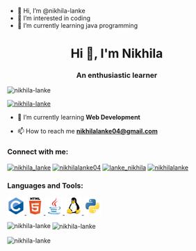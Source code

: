 - 👋 Hi, I’m @nikhila-lanke
- 👀 I’m interested in coding
- 🌱 I’m currently learning java programming

<!---
nikhila-lanke/nikhila-lanke is a ✨ special ✨ repository because its `README.md` (this file) appears on your GitHub profile.
You can click the Preview link to take a look at your changes.
--->
<h1 align="center">Hi 👋, I'm Nikhila</h1>
<h3 align="center">An enthusiastic learner</h3>

<p align="left"> <img src="https://komarev.com/ghpvc/?username=nikhila-lanke&label=Profile%20views&color=0e75b6&style=flat" alt="nikhila-lanke" /> </p>

<p align="left"> <a href="https://github.com/ryo-ma/github-profile-trophy"><img src="https://github-profile-trophy.vercel.app/?username=nikhila-lanke" alt="nikhila-lanke" /></a> </p>

- 🌱 I’m currently learning **Web Development**

- 📫 How to reach me **nikhilalanke04@gmail.com**

<h3 align="left">Connect with me:</h3>
<p align="left">
<a href="https://www.codechef.com/users/nikhila_lanke" target="blank"><img align="center" src="https://cdn.jsdelivr.net/npm/simple-icons@3.1.0/icons/codechef.svg" alt="nikhila_lanke" height="30" width="40" /></a>
<a href="https://www.hackerrank.com/nikhilalanke04" target="blank"><img align="center" src="https://raw.githubusercontent.com/rahuldkjain/github-profile-readme-generator/master/src/images/icons/Social/hackerrank.svg" alt="nikhilalanke04" height="30" width="40" /></a>
<a href="https://www.leetcode.com/lanke_nikhila" target="blank"><img align="center" src="https://raw.githubusercontent.com/rahuldkjain/github-profile-readme-generator/master/src/images/icons/Social/leet-code.svg" alt="lanke_nikhila" height="30" width="40" /></a>
<a href="https://auth.geeksforgeeks.org/user/nikhilalanke" target="blank"><img align="center" src="https://raw.githubusercontent.com/rahuldkjain/github-profile-readme-generator/master/src/images/icons/Social/geeks-for-geeks.svg" alt="nikhilalanke" height="30" width="40" /></a>
</p>

<h3 align="left">Languages and Tools:</h3>
<p align="left"> <a href="https://www.cprogramming.com/" target="_blank" rel="noreferrer"> <img src="https://raw.githubusercontent.com/devicons/devicon/master/icons/c/c-original.svg" alt="c" width="40" height="40"/> </a> <a href="https://www.w3.org/html/" target="_blank" rel="noreferrer"> <img src="https://raw.githubusercontent.com/devicons/devicon/master/icons/html5/html5-original-wordmark.svg" alt="html5" width="40" height="40"/> </a> <a href="https://www.java.com" target="_blank" rel="noreferrer"> <img src="https://raw.githubusercontent.com/devicons/devicon/master/icons/java/java-original.svg" alt="java" width="40" height="40"/> </a> <a href="https://www.linux.org/" target="_blank" rel="noreferrer"> <img src="https://raw.githubusercontent.com/devicons/devicon/master/icons/linux/linux-original.svg" alt="linux" width="40" height="40"/> </a> <a href="https://www.python.org" target="_blank" rel="noreferrer"> <img src="https://raw.githubusercontent.com/devicons/devicon/master/icons/python/python-original.svg" alt="python" width="40" height="40"/> </a> </p>

<p><img align="left" src="https://github-readme-stats.vercel.app/api/top-langs?username=nikhila-lanke&show_icons=true&locale=en&layout=compact" alt="nikhila-lanke" /></p>

<p>&nbsp;<img align="center" src="https://github-readme-stats.vercel.app/api?username=nikhila-lanke&show_icons=true&locale=en" alt="nikhila-lanke" /></p>

<p><img align="center" src="https://github-readme-streak-stats.herokuapp.com/?user=nikhila-lanke&" alt="nikhila-lanke" /></p>
